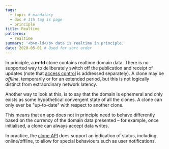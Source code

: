 ```yaml
---
tags:
  - topic # mandatory
  - doc # 1th tag is page
  - principle
title: Realtime
patterns:
  - realtime
summary: '<b>m-ld</b> data is realtime in principle.'
date: 2020-05-01 # Used for sort order
---
```

In principle, a **m-ld** clone contains realtime domain data. There is no
supported way to deliberately switch off the publication and receipt of updates
(note that [access&nbsp;control](/doc/#security) is addressed separately).
A clone may be *offline*, temporarily or for an extended period, but this is not
logically distinct from extraordinary network latency.

Another way to look at this, is to say that the domain is ephemeral and only
exists as some hypothetical convergent state of all the clones. A clone can only
ever be "up-to-date" with respect to another clone.

This means that an app does not in principle need to behave differently based on
the currency of the domain data presented – for example, once initialised, a
clone can always accept data writes.

In practice, the [clone&nbsp;API](https://spec.m-ld.org/#clone-api) does support an
indication of status, including online/offline, to allow for special behaviours
such as user notifications.